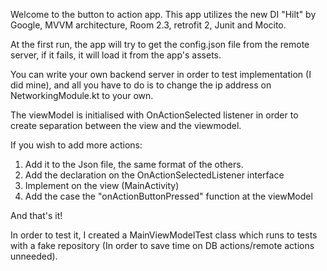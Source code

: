 Welcome to the button to action app.
This app utilizes the new DI "Hilt" by Google,
MVVM architecture,
Room 2.3,
retrofit 2,
Junit and Mocito.

At the first run, the app will try to get the config.json file from the remote server,
if it fails, it will load it from the app's assets.

You can write your own backend server in order to test implementation (I did mine), and all
you have to do is to change the ip address on NetworkingModule.kt to your own.

The viewModel is initialised with OnActionSelected listener in order to create separation between the view
and the viewmodel.

If you wish to add more actions:
1. Add it to the Json file, the same format of the others.
2. Add the declaration on the OnActionSelectedListener interface
3. Implement on the view (MainActivity)
4. Add the case the "onActionButtonPressed" function at the viewModel

And that's it!

In order to test it, I created a MainViewModelTest class which runs to tests with a fake repository (In order 
to save time on DB actions/remote actions unneeded).